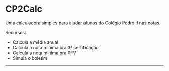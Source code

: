 # CP2Calc
Uma calculadora simples para ajudar alunos do Colégio Pedro II nas notas.

Recursos:

- Calcula a média anual
- Calcula a nota mínima pra 3ª certificação
- Calcula a nota mínima pra PFV
- Simula o boletim

-----------------------------------------------------------------------------------------
